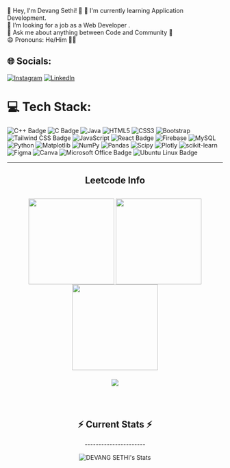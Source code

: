 💫 Hey, I'm Devang Sethi! 🐥
🌱 I'm currently learning Application Development. <br>🤔 I’m looking for a job as a Web Developer .<br>💬 Ask me about anything between Code and Community 💖<br>😄 Pronouns: He/Him 💁‍♂️


## 🌐 Socials:
[![Instagram](https://img.shields.io/badge/Instagram-%23E4405F.svg?logo=Instagram&logoColor=white)](https://instagram.com/sethidevang) [![LinkedIn](https://img.shields.io/badge/LinkedIn-%230077B5.svg?logo=linkedin&logoColor=white)](https://linkedin.com/in/devang-sethi-41b8b9259/) 

# 💻 Tech Stack:
![C++ Badge](https://img.shields.io/badge/C++-White?style=for-the-badge&logo=c%2B%2B&logoColor=white&color=264de4) ![C Badge](https://img.shields.io/badge/C-White?style=for-the-badge&logo=c&logoColor=white&color=264de4) ![Java](https://img.shields.io/badge/java-%23ED8B00.svg?style=for-the-badge&logo=java&logoColor=white) ![HTML5](https://img.shields.io/badge/html5-%23E34F26.svg?style=for-the-badge&logo=html5&logoColor=white) ![CSS3](https://img.shields.io/badge/css3-%231572B6.svg?style=for-the-badge&logo=css3&logoColor=white) ![Bootstrap](https://img.shields.io/badge/bootstrap-%23563D7C.svg?style=for-the-badge&logo=bootstrap&logoColor=white) ![Tailwind CSS Badge](https://img.shields.io/badge/Tailwind_CSS-White?style=for-the-badge&logo=tailwind-css&logoColor=white&color=38b2ac) ![JavaScript](https://img.shields.io/badge/javascript-%23323330.svg?style=for-the-badge&logo=javascript&logoColor=%23F7DF1E) ![React Badge](https://img.shields.io/badge/React-White?style=for-the-badge&logo=react&logoColor=white&color=61dafb)  ![Firebase](https://img.shields.io/badge/firebase-%23039BE5.svg?style=for-the-badge&logo=firebase) ![MySQL](https://img.shields.io/badge/mysql-%2300f.svg?style=for-the-badge&logo=mysql&logoColor=white) ![Python](https://img.shields.io/badge/Python-White?style=for-the-badge&logo=python&logoColor=yellow&color=blue) ![Matplotlib](https://img.shields.io/badge/Matplotlib-%23ffffff.svg?style=for-the-badge&logo=Matplotlib&logoColor=black) ![NumPy](https://img.shields.io/badge/numpy-%23013243.svg?style=for-the-badge&logo=numpy&logoColor=white) ![Pandas](https://img.shields.io/badge/pandas-%23150458.svg?style=for-the-badge&logo=pandas&logoColor=white) ![Scipy](https://img.shields.io/badge/SciPy-%230C55A5.svg?style=for-the-badge&logo=scipy&logoColor=%white) ![Plotly](https://img.shields.io/badge/Plotly-%233F4F75.svg?style=for-the-badge&logo=plotly&logoColor=white) ![scikit-learn](https://img.shields.io/badge/scikit--learn-%23F7931E.svg?style=for-the-badge&logo=scikit-learn&logoColor=white) ![Figma](https://img.shields.io/badge/figma-%23F24E1E.svg?style=for-the-badge&logo=figma&logoColor=white) ![Canva](https://img.shields.io/badge/Canva-%2300C4CC.svg?style=for-the-badge&logo=Canva&logoColor=white) ![Microsoft Office Badge](https://img.shields.io/badge/Microsoft_Office-White?style=for-the-badge&logo=microsoft-office&logoColor=white&color=2b579a) ![Ubuntu Linux Badge](https://img.shields.io/badge/Ubuntu-White?style=for-the-badge&logo=ubuntu&logoColor=white&color=e95420)


------------------------
<div align="center"> 
  
<!--   <h2>🐍 Contributions 🐍</h2>
  <img alt="snake eating my contributions" src="https://raw.githubusercontent.com/salesp07/salesp07/output/github-contribution-grid-snake.svg" />
</div> -->

<h2 align="center">Leetcode Info<h2>  
<p align="center">
  <a href="https://leetcode.com/u/sethidevang/" target="_blank"><img align="center" src="https://assets.leetcode.com/static_assets/public/images/badges/2024/gif/2024-09.gif" height="200" width="200" /></a>
  <a href="https://leetcode.com/u/sethidevang/" target="_blank"><img align="center" src="https://assets.leetcode.com/static_assets/marketing/2024-50.gif" height="200" width="200" /></a>
  <a href="https://leetcode.com/u/sethidevang/" target="_blank"><img align="center" src="https://assets.leetcode.com/static_assets/public/images/badges/2024/gif/2024-08.gif" height="200" width="200" /></a>
  
</p>
<p align="center">
  <img  align=top flex-grow=1 src="https://leetcard.jacoblin.cool/sethidevang?theme=dark&font=Nunito&ext=heatmap" />  
</p>
<br/>
  <h2 align="center">⚡ Current Stats ⚡</h2>
<!-- <br> -->
<!-- <div align=center>
  <img width=390 src="https://streak-stats.demolab.com/?user=sethidevang&count_private=true&theme=react&border_radius=10" alt="streak stats"/>
  <img width=390 src="https://github-readme-stats.vercel.app/api?username=sethidevang&show_icons=true&theme=react&rank_icon=github&border_radius=10" alt="readme stats" />
  <img width=325 align="center" src="https://github-readme-stats.vercel.app/api/top-langs/?username=nsethidevang&hide=HTML&langs_count=8&layout=compact&theme=react&border_radius=10&size_weight=0.5&count_weight=0.5&exclude_repo=github-readme-stats" alt="top langs" />
</div>
 -->
<!--   <br/> -->
----------------------

 ![DEVANG SETHI's Stats](https://github-readme-stats.vercel.app/api?username=sethidevang&theme=vue-dark&show_icons=true&hide_border=true&count_private=true)
 <br/>

<!--
### Hi there 👋

**sethidevang/sethidevang** is a ✨ _special_ ✨ repository because its `README.md` (this file) appears on your GitHub profile.

Here are some ideas to get you started:

- 🔭 I’m currently working on ...
- 🌱 I’m currently learning ...
- 👯 I’m looking to collaborate on ...
- 🤔 I’m looking for help with ...
- 💬 Ask me about ...
- 📫 How to reach me: ...
- 😄 Pronouns: ...
- ⚡ Fun fact: ...
-->
